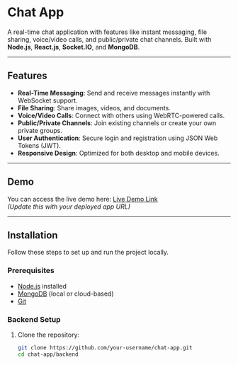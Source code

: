# Chat App

A real-time chat application with features like instant messaging, file sharing, voice/video calls, and public/private chat channels. Built with **Node.js**, **React.js**, **Socket.IO**, and **MongoDB**.

---

## Features

- **Real-Time Messaging**: Send and receive messages instantly with WebSocket support.
- **File Sharing**: Share images, videos, and documents.
- **Voice/Video Calls**: Connect with others using WebRTC-powered calls.
- **Public/Private Channels**: Join existing channels or create your own private groups.
- **User Authentication**: Secure login and registration using JSON Web Tokens (JWT).
- **Responsive Design**: Optimized for both desktop and mobile devices.

---

## Demo

You can access the live demo here: [Live Demo Link](#)  
*(Update this with your deployed app URL)*

---

## Installation

Follow these steps to set up and run the project locally.

### Prerequisites

- [Node.js](https://nodejs.org/) installed
- [MongoDB](https://www.mongodb.com/) (local or cloud-based)
- [Git](https://git-scm.com/)

### Backend Setup

1. Clone the repository:
   ```bash
   git clone https://github.com/your-username/chat-app.git
   cd chat-app/backend
